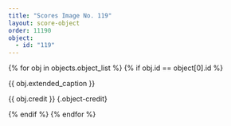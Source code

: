 ```yaml
---
title: "Scores Image No. 119"
layout: score-object
order: 11190
object:
  - id: "119"
---
```


{% for obj in objects.object_list %}
{% if obj.id == object[0].id %}

{{ obj.extended_caption }}

{{ obj.credit }} {.object-credit}

{% endif %}
{% endfor %}
